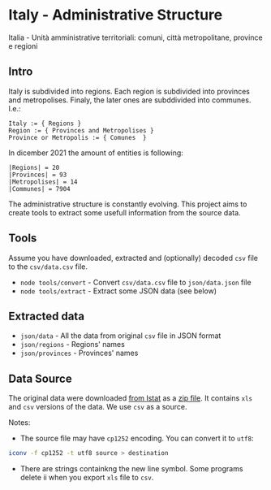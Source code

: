 # Italy - Administrative Structure
Italia - Unità amministrative territoriali: comuni, città metropolitane, province e regioni

## Intro
Italy is subdivided into regions. Each region is subdivided into provinces and
metropolises. Finaly, the later ones are subddivided into communes. I.e.:
```
Italy := { Regions }
Region := { Provinces and Metropolises }
Province or Metropolis := { Comunes  }
```

In dicember 2021 the amount of entities is following:
```
|Regions| = 20
|Provinces| = 93
|Metropolises| = 14
|Communes| = 7904
```

The administrative structure is constantly evolving. This project aims to
create tools to extract some usefull information from the source data.

## Tools
Assume you have downloaded, extracted and (optionally) decoded `csv` file to
the `csv/data.csv` file.
* `node tools/convert` - Convert `csv/data.csv` file to `json/data.json` file
* `node tools/extract` - Extract some JSON data (see below)

## Extracted data
* `json/data` - All the data from original `csv` file in JSON format
* `json/regions` - Regions' names
* `json/provinces` - Provinces' names

## Data Source
The original data were downloaded [from
Istat](https://www.istat.it/it/archivio/6789) as a [zip file](https://www.istat.it/storage/codici-unita-amministrative/Elenco-codici-statistici-e-denominazioni-delle-unita-territoriali.zip). It contains `xls` and `csv` versions of the data. We use `csv` as a source. 

Notes:
* The source file may have `cp1252` encoding. You can convert it to
`utf8`:
```bash
iconv -f cp1252 -t utf8 source > destination
```
* There are strings containkng the new line symbol. Some programs delete ii when you export `xls` file to `csv`.
